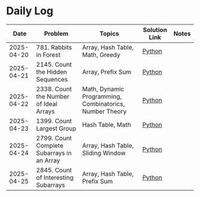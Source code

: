 # Daily Log

| Date       | Problem                 | Topics                         | Solution Link                              | Notes               |
|------------|-------------------------|---------------------------------|---------------------------------------------|----------------------|
| 2025-04-20 | 781. Rabbits in Forest  | Array, Hash Table, Math, Greedy | [Python](solutions/781-rabbits-in-forest.py) |                      |
| 2025-04-21 | 2145. Count the Hidden Sequences  | Array, Prefix Sum | [Python](solutions/2145-count-the-hidden-sequences.py) |                      |
| 2025-04-22 | 2338. Count the Number of Ideal Arrays  | Math, Dynamic Programming, Combinatorics, Number Theory | [Python](solutions/2338-count-the-number-of-ideal-arrays.py) |                      |
| 2025-04-23 | 1399. Count Largest Group  | Hash Table, Math | [Python](solutions/1399-count-largest-group.py) |                      |
| 2025-04-24 | 2799. Count Complete Subarrays in an Array  | Array, Hash Table, Sliding Window | [Python](solutions/2799-count-complete-subarrays-in-an-array.py) |                      |
| 2025-04-25 | 2845. Count of Interesting Subarrays  | Array, Hash Table, Prefix Sum | [Python](solutions/2845-count-of-interesting-subarrays.py) |                      |